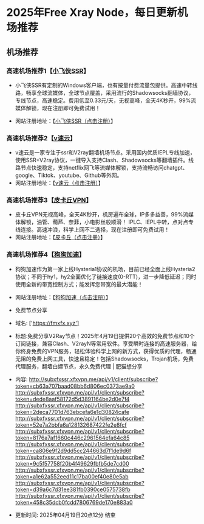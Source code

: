 # 2025年Free Xray Node，每日更新机场推荐
## 机场推荐


### 高速机场推荐1【<a href="https://www.xfxssr.me/" target="_blank">小飞侠SSR</a>】

- 小飞侠SSR有定制的Windows客户端，也有按量付费流量包提供。高速中转线路，畅享全球流媒体，全球节点覆盖，采用流行的Shadowsocks翻墙协议，专线节点，高速稳定。费用低至0.33元/天，无视高峰，全天4K秒开，99%流媒体解锁，现在注册即可免费试用！

- 网站注册地址：【<a href="https://www.xfxssr.me/" target="_blank">小飞侠SSR（点击注册）</a>】

### 高速机场推荐2【<a href="https://www.vfast.life/" target="_blank">v速云</a>】

- v速云是一家专注于ssr和V2ray翻墙机场节点。采用国内优质IEPL专线加速，使用SSR+V2ray协议，一键导入支持Clash、Shadowsocks等翻墙插件。线路节点快速稳定，支持netflix网飞等流媒体解锁，支持流畅访问chatgpt、google、Tiktok、youtube、Github等外网。
- 网站注册地址：【<a href="https://www.vfast.life/" target="_blank">v速云（点击注册）</a>】

### 高速机场推荐3【<a href="https://pkqjiasu.com/" target="_blank">皮卡丘VPN</a>】

- 皮卡丘VPN无视高峰，全天4K秒开，机房遍布全球，IP多多益善，99%流媒体解锁，油管、葫芦、奈菲，小电影丝般顺滑！ IPLC、IEPL中转，点对点专线连接。高速冲浪，科学上网不二选择，现在注册即可免费试用！
- 网站注册地址：【<a href="https://pkqjiasu.com/" target="_blank">皮卡丘（点击注册）</a>】

### 高速机场推荐4【<a href="https://login.dg5.biz/#/register" target="_blank">狗狗加速</a>】

- 狗狗加速作为第一家上线Hysteria1协议的机场，目前已经全面上线Hysteria2协议；不同于hy1，hy2全面优化了链接速度(0-RTT)，进一步降低延迟；同时使用全新的带宽控制方式；能发挥您带宽的最大潜能！
- 网站注册地址：【<a href="https://login.dg5.biz/#/register" target="_blank">狗狗加速（点击注册）</a>】



- 免费节点分享 
- 域名: ['https://fmxfx.xyz'] 
- 标题:免费分享V2Ray节点！2025年4月19日提供20个高效的免费节点和10个订阅链接，兼容Clash、V2rayN等常用软件。享受瞬时连接的高速服务器，给你终身免费的VPN服务，轻松体验科学上网的新方式，获得优质的代理，畅通无阻的免费上网工具，快速且稳定！包括Shadowsocks，Trojan机场，免费代理服务，翻墙白嫖节点，永久免费代理  |  肥猫想分享 
- 内容: 
http://subxfxssr.xfxvpn.me/api/v1/client/subscribe?token=cb63a707baad08bb6d806ec0373ae9a0
http://subxfxssr.xfxvpn.me/api/v1/client/subscribe?token=dede8aaf58172d5d3891164be2d0e7f4
http://subxfxssr.xfxvpn.me/api/v1/client/subscribe?token=2deca7701d763ebcefa6e1d30824cafe
http://subxfxssr.xfxvpn.me/api/v1/client/subscribe?token=52e7a2bbfa6a128132687422fe2e8fcf
http://subxfxssr.xfxvpn.me/api/v1/client/subscribe?token=8176a7af1660c446c2961564efa64c85
http://subxfxssr.xfxvpn.me/api/v1/client/subscribe?token=ca806e9f2d9dd5cc244663d7f1de9d6f
http://subxfxssr.xfxvpn.me/api/v1/client/subscribe?token=9c5f57758f20b4f49629fbfb5de7cd00
http://subxfxssr.xfxvpn.me/api/v1/client/subscribe?token=a1e62a552eed11c17ba00ef40e80e5ab
http://subxfxssr.xfxvpn.me/api/v1/client/subscribe?token=d39a6c7d31ee381fb0390ce0575738fb
http://subxfxssr.xfxvpn.me/api/v1/client/subscribe?token=458c35dcb0fcdd7806769de170e883a0 
- 更新时间: 2025年04月19日20点12分 
结束
